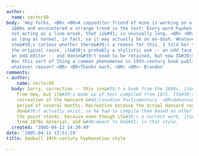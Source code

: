 ```yaml
---
author:
  name: vector40
body: 'Hey folks, <BR> <BR>A copyeditor friend of mine is working on a book from the
  1800s and encountered a strange trend in the text: Every word hyphen &#40;everything
  not acting as a line-break, that is&#41; is unusually long. <BR> <BR>About twice
  as long as normal, in fact, so it may actually be an en-dash. Whatever the case,
  she&#39;s curious whether there&#39;s a reason for this. I told her that whatever
  the original cause, it&#39;s probably a stylistic one -- an odd face, an odd author,
  an odd editor -- and doesn&#39;t need to be retained, but now I&#39;m just curious.
  Was this sort of thing a common phenomenon in 19th-century book publishing, for
  whatever reason? <BR> <BR>Thanks much, <BR> <BR>- Brandon'
comments:
- author:
    name: vector40
  body: Sorry, correction -- this isn&#39;t a book from the 1800s, it&#39;s a book
    from now, but it&#39;s made up of text compiled from 1871. It&#39;s a historian&#39;s
    recreation of the Hansard &#40;Canadian Parliamentary  <BR>debates&#41; for a
    period of several months. Recreation because the actual Hansard records from then
    don&#39;t actually exist, so he had to compile them based on other material. Anyway,
    the point stands, because even though it&#39;s a current work, it&#39;s built
    from 1870s material, and &#40;meant to be&#41; in that style.
  created: '2005-04-12 14:20:49'
date: '2005-04-12 13:51:29'
title: Oddball 19th-century hyphenation style

---
```

